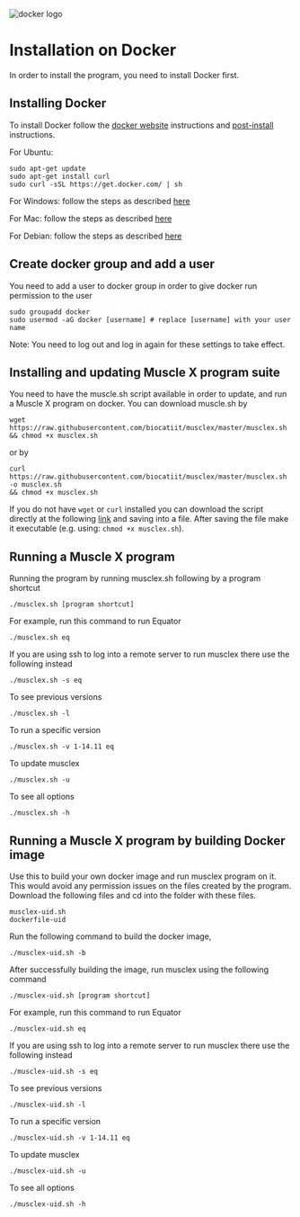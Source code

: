 ![docker logo](https://www.docker.com/sites/default/files/mono_horizontal_large.png)

# Installation on Docker

In order to install the program, you need to install Docker first.

## Installing Docker
To install Docker follow the [docker website](https://www.docker.com/community-edition) instructions and [post-install](https://docs.docker.com/engine/installation/linux/linux-postinstall/) instructions.
 
For Ubuntu:
```
sudo apt-get update
sudo apt-get install curl
sudo curl -sSL https://get.docker.com/ | sh
```
For Windows: follow the steps as described [here](https://github.com/biocatiit/musclex/issues/4)

For Mac: follow the steps as described [here](https://docs.docker.com/docker-for-mac/install/)

For Debian: follow the steps as described [here](https://www.digitalocean.com/community/tutorials/how-to-install-and-use-docker-on-debian-10)

## Create docker group and add a user
You need to add a user to docker group in order to give docker run permission to the user  
```
sudo groupadd docker                
sudo usermod -aG docker [username] # replace [username] with your user name
```  
Note: You need to log out and log in again for these settings to take effect.  

## Installing and updating Muscle X program suite
You need to have the muscle.sh script available in order to update, and run a Muscle X program on docker. You can download muscle.sh by
```
wget https://raw.githubusercontent.com/biocatiit/musclex/master/musclex.sh && chmod +x musclex.sh
```
or by
```
curl https://raw.githubusercontent.com/biocatiit/musclex/master/musclex.sh -o musclex.sh
&& chmod +x musclex.sh
```
If you do not have `wget` or `curl` installed you can download the script directly at the following [link](https://raw.githubusercontent.com/biocatiit/musclex/master/musclex.sh) and saving into a file. After saving the file make it executable (e.g. using: `chmod +x musclex.sh`).


## Running a Muscle X program
Running the program by running musclex.sh following by a program shortcut
```
./musclex.sh [program shortcut]
```
For example, run this command to run Equator
```
./musclex.sh eq
```
If you are using ssh to log into a remote server to run musclex there use the following instead
```
./musclex.sh -s eq
```
To see previous versions
```
./musclex.sh -l
```
To run a specific version
```
./musclex.sh -v 1-14.11 eq
```
To update musclex
```
./musclex.sh -u
```
To see all options
```
./musclex.sh -h
```



## Running a Muscle X program by building Docker image
Use this to build your own docker image and run musclex program on it. This would avoid any permission issues on the files created by the program. Download the following files and cd into the folder with these files.
```
musclex-uid.sh
dockerfile-uid
```
Run the following command to build the docker image,
```
./musclex-uid.sh -b
```
After successfully building the image, run musclex using the following command
```
./musclex-uid.sh [program shortcut]
```
For example, run this command to run Equator
```
./musclex-uid.sh eq
```
If you are using ssh to log into a remote server to run musclex there use the following instead
```
./musclex-uid.sh -s eq
```
To see previous versions
```
./musclex-uid.sh -l
```
To run a specific version
```
./musclex-uid.sh -v 1-14.11 eq
```
To update musclex
```
./musclex-uid.sh -u
```
To see all options
```
./musclex-uid.sh -h
```

